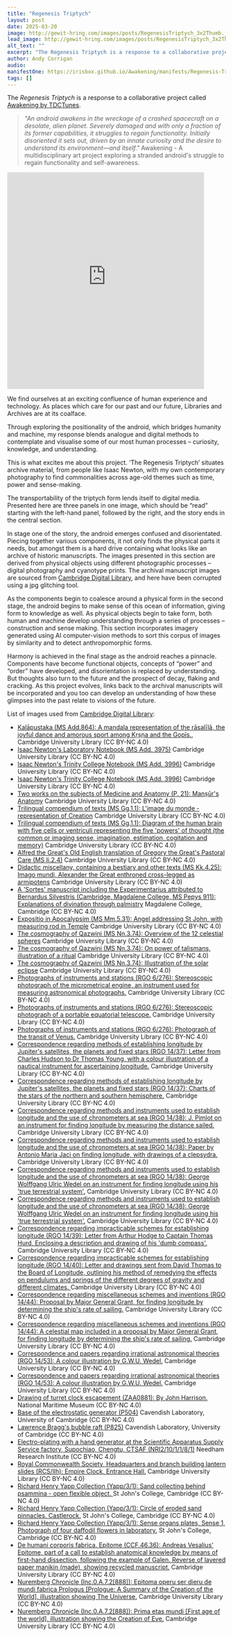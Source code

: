```yaml
---
title: "Regenesis Triptych"
layout: post
date: 2025-03-20
image: http://gewit-hring.com/images/posts/RegenesisTriptych_3x2Thumb.jpg
lead_image: http://gewit-hring.com/images/posts/RegenesisTriptych_3x2Thumb.jpg
alt_text: ""
excerpt: "The Regenesis Triptych is a response to a collaborative project called Awakening by TDCTunes."
author: Andy Corrigan
audio: 
manifestOne: https://irisbox.github.io/Awakening/manifests/Regenesis-Triptych-LR.json
tags: []
---
```


The *Regenesis Triptych* is a response to a collaborative project called [Awakening by TDCTunes](https://www.tdctunes.com/awakening).

> *"An android awakens in the wreckage of a crashed spacecraft on a desolate, alien planet. Severely damaged and with only a fraction of its former capabilities, it struggles to regain functionality. Initially disoriented it sets out, driven by an innate curiosity and the desire to understand its environment—and itself."*
> Awakening - A multidisciplinary art project exploring a stranded android's struggle to regain functionality and self-awareness.

<iframe src="https://fitzmuseum.cam.ac.uk/uv.html#?manifest={{ page.manifestOne }}&c=0&m=0&cv=0&config=&locales=en-GB:English (GB),cy-GB:Cymraeg,fr-FR:Français (FR),pl-PL:Polski,sv-SE:Svenska&r=0" width="90%" height="500" allowfullscreen frameborder="0"></iframe>

We find ourselves at an exciting confluence of human experience and technology. As places which care for our past and our future, Libraries and Archives are at its coalface. 

Through exploring the positionality of the android, which bridges humanity and machine, my response blends analogue and digital methods to contemplate and visualise some of our most human processes – curiosity, knowledge, and understanding. 

This is what excites me about this project. ‘The Regenesis Triptych’ situates archive material, from people like Isaac Newton, with my own contemporary photography to find commonalities across age-old themes such as time, power and sense-making.

The transportability of the triptych form lends itself to digital media. Presented here are three panels in one image, which should be “read” starting with the left-hand panel, followed by the right, and the story ends in the central section. 

In stage one of the story, the android emerges confused and disorientated. Piecing together various components, it not only finds the physical parts it needs, but amongst them is a hard drive containing what looks like an archive of historic manuscripts. The images presented in this section are derived from physical objects using different photographic processes – digital photography and cyanotype prints. The archival manuscript images are sourced from [Cambridge Digital Library](https://cudl.lib.cam.ac.uk/), and here have been corrupted using a jpg glitching tool. 

As the components begin to coalesce around a physical form in the second stage, the android begins to make sense of this ocean of information, giving form to knowledge as well. As physical objects begin to take form, both human and machine develop understanding through a series of processes – construction and sense making. This section incorporates imagery generated using AI computer-vision methods to sort this corpus of images by similarity and to detect anthropomorphic forms. 

Harmony is achieved in the final stage as the android reaches a pinnacle. Components have become functional objects, concepts of “power” and “order” have developed, and disorientation is replaced by understanding. But thoughts also turn to the future and the prospect of decay, flaking and cracking. As this project evolves, links back to the archival manuscripts will be incorporated and you too can develop an understanding of how these glimpses into the past relate to visions of the future. 

List of images used from [Cambridge Digital Library](https://cudl.lib.cam.ac.uk/):
- [Kalāpustaka (MS Add.864): A mandala representation of the rāsalīlā, the joyful dance and amorous sport among Kṛṣṇa and the Gopīs.](https://cudl.lib.cam.ac.uk/view/MS-ADD-00864/140), Cambridge University Library (CC BY-NC 4.0)
- [Isaac Newton's Laboratory Notebook (MS Add. 3975)](https://cudl.lib.cam.ac.uk/view/MS-ADD-03975/21) Cambridge University Library (CC BY-NC 4.0)
- [Isaac Newton's Trinity College Notebook (MS Add. 3996)](https://cudl.lib.cam.ac.uk/view/MS-ADD-03996/187) Cambridge University Library (CC BY-NC 4.0)
- [Isaac Newton's Trinity College Notebook (MS Add. 3996)](https://cudl.lib.cam.ac.uk/view/MS-ADD-03996/247) Cambridge University Library (CC BY-NC 4.0)
- [Two works on the subjects of Medicine and Anatomy (P. 21): Manṣūr's Anatomy](https://cudl.lib.cam.ac.uk/view/MS-BROWNE-P-00021/140) Cambridge University Library (CC BY-NC 4.0)
- [Trilingual compendium of texts (MS Gg.1.1): L'image du monde - representation of Creation](https://cudl.lib.cam.ac.uk/view/MS-GG-00001-00001/787) Cambridge University Library (CC BY-NC 4.0)
- [Trilingual compendium of texts (MS Gg.1.1): Diagram of the human brain with five cells or ventriculi representing the five 'powers' of thought (the common or imaging sense, imagination, estimation, cogitation and memory)](https://cudl.lib.cam.ac.uk/view/MS-GG-00001-00001/988) Cambridge University Library (CC BY-NC 4.0)
- [Alfred the Great's Old English translation of Gregory the Great's Pastoral Care (MS Ii.2.4)](https://cudl.lib.cam.ac.uk/view/MS-II-00002-00004/9) Cambridge University Library (CC BY-NC 4.0)
- [Didactic miscellany, containing a bestiary and other texts (MS Kk.4.25):  Imago mundi, Alexander the Great enthroned cross-legged as armipotens](https://cudl.lib.cam.ac.uk/view/MS-KK-00004-00025/40) Cambridge University Library (CC BY-NC 4.0)
- [A 'Sortes' manuscript including the Experimentarius attributed to Bernardus Silvestris (Cambridge, Magdalene College, MS Pepys 911): Explanations of divination through palmistry](https://cudl.lib.cam.ac.uk/view/MS-MAGDALENE-PEPYS-00911/102) Magdalene College, Cambridge (CC BY-NC 4.0)
- [Expositio in Apocalypsim (MS Mm.5.31): Angel addressing St John, with measuring rod in Temple](https://cudl.lib.cam.ac.uk/view/MS-MM-00005-00031/133) Cambridge University Library (CC BY-NC 4.0)
- [The cosmography of Qazwini (MS Nn.3.74): Overview of the 12 celestial spheres](https://cudl.lib.cam.ac.uk/view/MS-NN-00003-00074/27) Cambridge University Library (CC BY-NC 4.0)
- [The cosmography of Qazwini (MS Nn.3.74): On power of talismans, illustration of a ritual](https://cudl.lib.cam.ac.uk/view/MS-NN-00003-00074/384) Cambridge University Library (CC BY-NC 4.0)
- [The cosmography of Qazwini (MS Nn.3.74): Illustration of the solar eclipse](https://cudl.lib.cam.ac.uk/view/MS-NN-00003-00074/40) Cambridge University Library (CC BY-NC 4.0)
- [Photographs of instruments and stations (RGO 6/276): Stereoscopic photograph of the micrometrical engine, an instrument used for measuring astronomical photographs.](https://cudl.lib.cam.ac.uk/view/MS-RGO-00006-00276/108) Cambridge University Library (CC BY-NC 4.0)
- [Photographs of instruments and stations (RGO 6/276): Stereoscopic photograph of a portable equatorial telescope.](https://cudl.lib.cam.ac.uk/view/MS-RGO-00006-00276/112) Cambridge University Library (CC BY-NC 4.0)
- [Photographs of instruments and stations (RGO 6/276): Photograph of the transit of Venus.](https://cudl.lib.cam.ac.uk/view/MS-RGO-00006-00276/40) Cambridge University Library (CC BY-NC 4.0)
- [Correspondence regarding methods of establishing longitude by Jupiter's satellites, the planets and fixed stars (RGO 14/37): Letter from Charles Hudson to Dr Thomas Young, with a colour illustration of a nautical instrument for ascertaining longitude.](https://cudl.lib.cam.ac.uk/view/MS-RGO-00014-00037/244) Cambridge University Library (CC BY-NC 4.0)
- [Correspondence regarding methods of establishing longitude by Jupiter's satellites, the planets and fixed stars (RGO 14/37): Charts of the stars of the northern and southern hemisphere.](https://cudl.lib.cam.ac.uk/view/MS-RGO-00014-00037/50) Cambridge University Library (CC BY-NC 4.0)
- [Correspondence regarding methods and instruments used to establish longitude and the use of chronometers at sea (RGO 14/38): J. Pimlot on an instrument for finding longitude by measuring the distance sailed.](https://cudl.lib.cam.ac.uk/view/MS-RGO-00014-00038/459) Cambridge University Library (CC BY-NC 4.0)
- [Correspondence regarding methods and instruments used to establish longitude and the use of chronometers at sea (RGO 14/38): Paper by Antonio Maria Jaci on finding longitude, with drawings of a clepsydra.](https://cudl.lib.cam.ac.uk/view/MS-RGO-00014-00038/49) Cambridge University Library (CC BY-NC 4.0)
- [Correspondence regarding methods and instruments used to establish longitude and the use of chronometers at sea (RGO 14/38): George Wolffgang Ulric Wedel on an instrument for finding longitude using his 'true terrestrial system'.](https://cudl.lib.cam.ac.uk/view/MS-RGO-00014-00038/789) Cambridge University Library (CC BY-NC 4.0)
- [Correspondence regarding methods and instruments used to establish longitude and the use of chronometers at sea (RGO 14/38): George Wolffgang Ulric Wedel on an instrument for finding longitude using his 'true terrestrial system'.](https://cudl.lib.cam.ac.uk/view/MS-RGO-00014-00038/791) Cambridge University Library (CC BY-NC 4.0)
- [Correspondence regarding impracticable schemes for establishing longitude (RGO 14/39): Letter from Arthur Hodge to Captain Thomas Hurd, Enclosing a description and drawing of his 'dumb compass'.](https://cudl.lib.cam.ac.uk/view/MS-RGO-00014-00039/453) Cambridge University Library (CC BY-NC 4.0)
- [Correspondence regarding impracticable schemes for establishing longitude (RGO 14/40): Letter and drawings sent from David Thomas to the Board of Longitude, outlining his method of remedying the effects on pendulums and springs of the different degrees of gravity and different climates. ](https://cudl.lib.cam.ac.uk/view/MS-RGO-00014-00040/629) Cambridge University Library (CC BY-NC 4.0)
- [Correspondence regarding miscellaneous schemes and inventions (RGO 14/44): Proposal by Major General Grant, for finding longitude by determining the ship's rate of sailing.](https://cudl.lib.cam.ac.uk/view/MS-RGO-00014-00044/324) Cambridge University Library (CC BY-NC 4.0)
- [Correspondence regarding miscellaneous schemes and inventions (RGO 14/44): A celestial map included in a proposal by Major General Grant, for finding longitude by determining the ship's rate of sailing.](https://cudl.lib.cam.ac.uk/view/MS-RGO-00014-00044/328) Cambridge University Library (CC BY-NC 4.0)
- [Correspondence and papers regarding irrational astronomical theories (RGO 14/53): A colour illustration by G.W.U. Wedel.](https://cudl.lib.cam.ac.uk/view/MS-RGO-00014-00053/541) Cambridge University Library (CC BY-NC 4.0)
- [Correspondence and papers regarding irrational astronomical theories (RGO 14/53): A colour illustration by G.W.U. Wedel.](https://cudl.lib.cam.ac.uk/view/MS-RGO-00014-00053/545) Cambridge University Library (CC BY-NC 4.0)
- [Drawing of turret clock escapement (ZAA0881): By John Harrison.](https://cudl.lib.cam.ac.uk/view/MS-ZAA-00881/1) National Maritime Museum  (CC BY-NC 4.0)
- [Base of the electrostatic generator (P504)](https://cudl.lib.cam.ac.uk/view/PH-CAVENDISH-P-00504/1) Cavendish Laboratory, University of Cambridge (CC BY-NC 4.0)
- [Lawrence Bragg's bubble raft (P825)](https://cudl.lib.cam.ac.uk/view/PH-CAVENDISH-P-00825/1) Cavendish Laboratory, University of Cambridge (CC BY-NC 4.0)
- [Electro-plating with a hand generator at the Scientific Apparatus Supply Service factory, Supochiao, Chengtu, CTSAF (NRI2/10/1/1/8/1)](https://cudl.lib.cam.ac.uk/view/PH-NRI-00002-00010-00001-00001-00008-00001/17) Needham Research Institute  (CC BY-NC 4.0)
- [Royal Commonwealth Society, Headquarters and branch building lantern slides (RCS/llh): Empire Clock, Entrance Hall.](https://cudl.lib.cam.ac.uk/view/PH-RCS-II-H/6) Cambridge University Library (CC BY-NC 4.0)
- [Richard Henry Yapp Collection (Yapp/3/1): Sand collecting behind psammina - open flexible object. ](https://cudl.lib.cam.ac.uk/view/PH-SJC-YAPP-00003-00001/192) St John's College, Cambridge (CC BY-NC 4.0)
- [Richard Henry Yapp Collection (Yapp/3/1): Circle of eroded sand pinnacles, Castlerock.](https://cudl.lib.cam.ac.uk/view/PH-SJC-YAPP-00003-00001/201) St John's College, Cambridge (CC BY-NC 4.0)
- [Richard Henry Yapp Collection (Yapp/3/1): Sense organs plates, Sense 1, Photograph of four daffodil flowers in laboratory.](https://cudl.lib.cam.ac.uk/view/PH-SJC-YAPP-00003-00001/706) St John's College, Cambridge (CC BY-NC 4.0)
- [De humani corporis fabrica. Epitome (CCF.46.36): Andreas Vesalius' Epitome, part of a call to establish anatomical knowledge by means of first-hand dissection, following the example of Galen. Reverse of layered paper manikin (made), showing recycled manuscript.](https://cudl.lib.cam.ac.uk/view/PR-CCF-00046-00036/31) Cambridge University Library (CC BY-NC 4.0)
- [Nuremberg Chronicle (Inc.0.A.7.2[888]): Epitoma operu ser dieru de mundi fabrica Prologus [Prologue: A Summary of the Creation of the World], illustration showing The Universe.](https://cudl.lib.cam.ac.uk/view/PR-INC-00000-A-00007-00002-00888/56) Cambridge University Library (CC BY-NC 4.0)
- [Nuremberg Chronicle (Inc.0.A.7.2[888]): Prima etas mundi [First age of the world], illustration showing the Creation of Eve.](https://cudl.lib.cam.ac.uk/view/PR-INC-00000-A-00007-00002-00888/58) Cambridge University Library (CC BY-NC 4.0)

